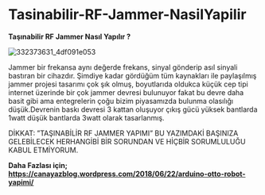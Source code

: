 # Tasinabilir-RF-Jammer-NasilYapilir
**Taşınabilir RF Jammer Nasıl Yapılır ?**

![332373631_4df091e053](https://user-images.githubusercontent.com/43604670/58764133-6b059180-856c-11e9-8f57-73c1b5916d59.jpg)

Jammer bir frekansa aynı değerde frekans, sinyal gönderip asıl sinyali bastıran bir cihazdır. Şimdiye kadar gördüğüm tüm kaynakları ile paylaşılmış jammer projesi tasarımı çok şık olmuş, boyutlarıda oldukca küçük cep tipi internet üzerinde bir çok jammer devresi bulunuyor fakat bu devre daha basit gibi ama entegrelerin çoğu bizim piyasamızda bulunma olasılığı düşük.Devrenin baskı devresi 3 kattan oluşuyor çıkış gücü yüksek bantlarda 1watt düşük bantlarda 3watt olarak tasarlanmış.

DİKKAT: ”TAŞINABİLİR RF JAMMER YAPIMI” BU YAZIMDAKİ BAŞINIZA GELEBİLECEK HERHANGİBİ BİR SORUNDAN VE HİÇBİR SORUMLULUĞU KABUL  ETMİYORUM.

**Daha Fazlası için; https://canayazblog.wordpress.com/2018/06/22/arduino-otto-robot-yapimi/**

